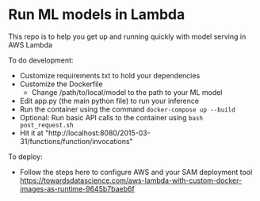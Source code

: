 # Run ML models in Lambda

This repo is to help you get up and running quickly with model serving in AWS Lambda

To do development:
- Customize requirements.txt to hold your dependencies
- Customize the Dockerfile
    - Change /path/to/local/model to the path to your ML model
- Edit app.py (the main python file) to run your inference
- Run the container using the command `docker-compose up --build`
- Optional: Run basic API calls to the container using `bash post_request.sh`
- Hit it at "http://localhost:8080/2015-03-31/functions/function/invocations"

To deploy:
- Follow the steps here to configure AWS and your SAM deployment tool
https://towardsdatascience.com/aws-lambda-with-custom-docker-images-as-runtime-9645b7baeb6f